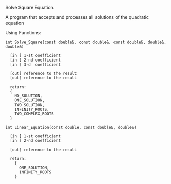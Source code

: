 
Solve Square Equation.

 A program that accepts and processes all solutions of the quadratic equation 
 
  Using Functions:
  
    int Solve_Square(const double&, const double&, const double&, double&, double&)
      
      [in ] 1-st coefficient
      [in ] 2-nd coefficient
      [in ] 3-d  coefficient
      
      [out] reference to the result
      [out] reference to the result
      
      return:
      {
        NO_SOLUTION,
        ONE_SOLUTION,
        TWO_SOLUTION,
        INFINITY_ROOTS,
        TWO_COMPLEX_ROOTS
      }
      
    int Linear_Equation(const double, const double&, double&)
      
      [in ] 1-st coefficient
      [in ] 2-nd coefficient      
      
      [out] reference to the result
        
      return:
        {
          ONE_SOLUTION,
          INFINITY_ROOTS
        }
        
  
 

